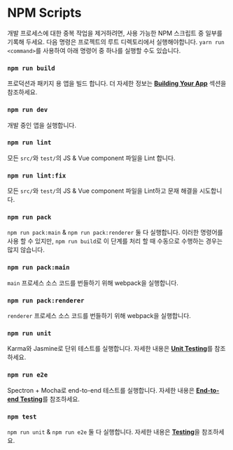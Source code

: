 # NPM Scripts

개발 프로세스에 대한 중복 작업을 제거하려면, 사용 가능한 NPM 스크립트 중 일부를 기록해 두세요. 다음 명령은 프로젝트의 루트 디렉토리에서 실행해야합니다. `yarn run <command>`를 사용하여 아래 명령어 중 하나를 실행할 수도 있습니다.

### `npm run build`

프로덕션과 패키지 용 앱을 빌드 합니다. 더 자세한 정보는 [**Building Your App**](building_your_app.md) 섹션을 참조하세요.

### `npm run dev`

개발 중인 앱을 실행합니다.

### `npm run lint`

모든 `src/`와 `test/`의 JS & Vue component 파일을 Lint 합니다.

### `npm run lint:fix`

모든 `src/`와 `test/`의 JS & Vue component 파일을 Lint하고 문재 해결을 시도합니다.

### `npm run pack`

`npm run pack:main` & `npm run pack:renderer` 둘 다 실행합니다. 이러한 명령어를 사용 할 수 있지만, `npm run build`로 이 단계를 처리 할 때 수동으로 수행하는 경우는 많지 않습니다.

### `npm run pack:main`

`main` 프로세스 소스 코드를 번들하기 위해 webpack을 실행합니다.

### `npm run pack:renderer`

`renderer` 프로세스 소스 코드를 번들하기 위해 webpack을 실행합니다.

### `npm run unit`

Karma와 Jasmine로 단위 테스트를 실행합니다. 자세한 내용은 [**Unit Testing**](unittesting.md)를 참조하세요.

### `npm run e2e`

Spectron + Mocha로 end-to-end 테스트를 실행합니다. 자세한 내용은 [**End-to-end Testing**](end-to-end_testing.md)를 참조하세요.

### `npm test`

`npm run unit` & `npm run e2e` 둘 다 실행합니다. 자세한 내용은 [**Testing**](testing.md)을 참조하세요.
